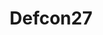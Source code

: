---
title: Defcon27
github: https://github.com/Defcon27
mode: dark
transition: 1s
score: 75.1
archetype:
- Little Bit of Everything
---
